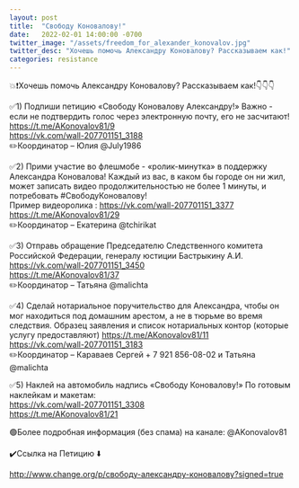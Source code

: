 ```yaml
---
layout: post
title:  "Свободу Коновалову!"
date:   2022-02-01 14:00:00 -0700
twitter_image: "/assets/freedom_for_alexander_konovalov.jpg"
twitter_desc: "Хочешь помочь Александру Коновалову? Рассказываем как!"
categories: resistance
---
```


💥❗️Хочешь помочь Александру Коновалову? Рассказываем как!👇👇👇

✅1) Подпиши петицию «Свободу Коновалову Александру!» Важно - если не подтвердить голос через электронную почту, его не засчитают!<br />
https://t.me/AKonovalov81/9<br />
https://vk.com/wall-207701151_3188<br />
✏️Координатор – Юлия @July1986

✅2)  Прими участие во флешмобе - «ролик-минутка» в поддержку Александра Коновалова!
Каждый из вас, в каком бы городе он ни жил, может записать видео продолжительностью не более 1 минуты, и потребовать #СвободуКоновалову!<br />
Пример видеоролика : https://vk.com/wall-207701151_3377<br />
https://t.me/AKonovalov81/29<br />
✏️Координатор – Екатерина @tchirikat

✅3) Отправь обращение Председателю Следственного комитета Российской Федерации,
генералу юстиции Бастрыкину А.И.<br />
https://vk.com/wall-207701151_3450<br />
https://t.me/AKonovalov81/37<br />
✏️Координатор – Татьяна @malichta

✅4) Сделай нотариальное поручительство для  Александра, чтобы он мог находиться под домашним арестом, а не в тюрьме во время следствия. 
Образец заявления и список нотариальных контор (которые услугу предоставляют) 
https://t.me/AKonovalov81/11<br />
https://vk.com/wall-207701151_3183<br />
✏️Координатор – Караваев Сергей   + 7 921 856-08-02 и Татьяна @malichta

✅5) Наклей на автомобиль надпись «Свободу Коновалову!»
По готовым наклейкам и макетам:<br />
https://vk.com/wall-207701151_3308<br />
https://t.me/AKonovalov81/21


🟢Более подробная информация (без спама) на канале: 
 @AKonovalov81

✔️Ссылка на Петицию ⬇️

http://www.change.org/p/свободу-александру-коновалову?signed=true